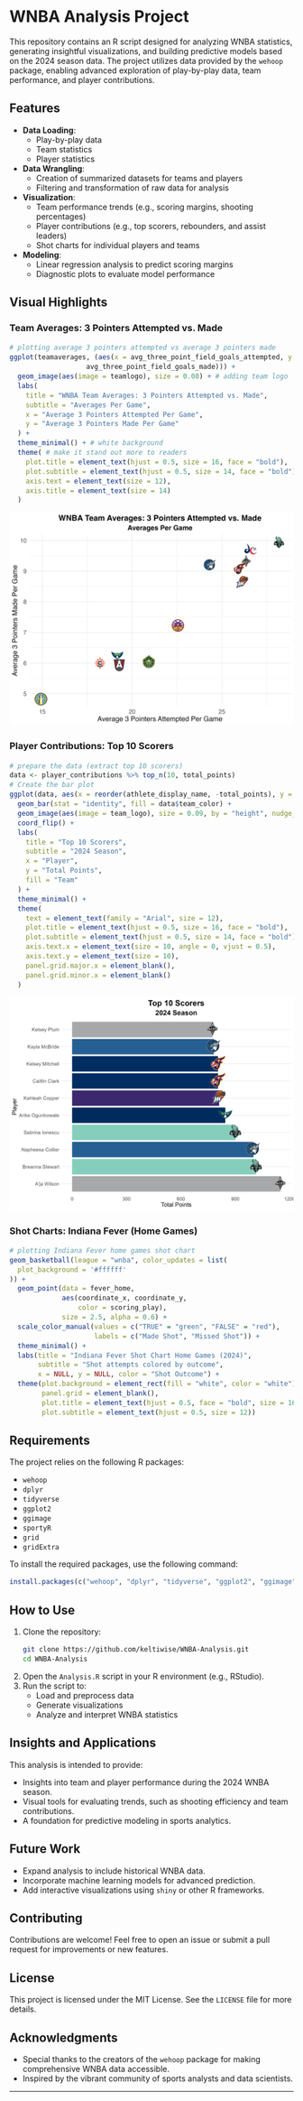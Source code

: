# WNBA Analysis Project

This repository contains an R script designed for analyzing WNBA statistics, generating insightful visualizations, and building predictive models based on the 2024 season data. The project utilizes data provided by the `wehoop` package, enabling advanced exploration of play-by-play data, team performance, and player contributions.

## Features

- **Data Loading**:
  - Play-by-play data
  - Team statistics
  - Player statistics
- **Data Wrangling**:
  - Creation of summarized datasets for teams and players
  - Filtering and transformation of raw data for analysis
- **Visualization**:
  - Team performance trends (e.g., scoring margins, shooting percentages)
  - Player contributions (e.g., top scorers, rebounders, and assist leaders)
  - Shot charts for individual players and teams
- **Modeling**:
  - Linear regression analysis to predict scoring margins
  - Diagnostic plots to evaluate model performance

## Visual Highlights

### Team Averages: 3 Pointers Attempted vs. Made
```r
# plotting average 3 pointers attempted vs average 3 pointers made
ggplot(teamaverages, (aes(x = avg_three_point_field_goals_attempted, y = 
                   avg_three_point_field_goals_made))) + 
  geom_image(aes(image = teamlogo), size = 0.08) + # adding team logo
  labs(
    title = "WNBA Team Averages: 3 Pointers Attempted vs. Made",
    subtitle = "Averages Per Game",
    x = "Average 3 Pointers Attempted Per Game",
    y = "Average 3 Pointers Made Per Game"
  ) + 
  theme_minimal() + # white background 
  theme( # make it stand out more to readers
    plot.title = element_text(hjust = 0.5, size = 16, face = "bold"),
    plot.subtitle = element_text(hjust = 0.5, size = 14, face = "bold"),
    axis.text = element_text(size = 12),
    axis.title = element_text(size = 14)
  )
```
![Team Averages: 3 Pointers Attempted vs. Made](Images/3pattx3pmade.png)

### Player Contributions: Top 10 Scorers
```r
# prepare the data (extract top 10 scorers)
data <- player_contributions %>% top_n(10, total_points)
# Create the bar plot
ggplot(data, aes(x = reorder(athlete_display_name, -total_points), y = total_points)) +
  geom_bar(stat = "identity", fill = data$team_color) +
  geom_image(aes(image = team_logo), size = 0.09, by = "height", nudge_x = 0.05) +
  coord_flip() +
  labs(
    title = "Top 10 Scorers",
    subtitle = "2024 Season",
    x = "Player",
    y = "Total Points",
    fill = "Team"
  ) +
  theme_minimal() +
  theme(
    text = element_text(family = "Arial", size = 12),
    plot.title = element_text(hjust = 0.5, size = 16, face = "bold"),
    plot.subtitle = element_text(hjust = 0.5, size = 14, face = "bold"),
    axis.text.x = element_text(size = 10, angle = 0, vjust = 0.5),
    axis.text.y = element_text(size = 10),
    panel.grid.major.x = element_blank(),
    panel.grid.minor.x = element_blank()
  )
```
![Top 10 Scorers 2024 Season](Images/topscores.png)
### Shot Charts: Indiana Fever (Home Games)
```r
# plotting Indiana Fever home games shot chart
geom_basketball(league = "wnba", color_updates = list(
  plot_background = '#ffffff'
)) + 
  geom_point(data = fever_home,
             aes(coordinate_x, coordinate_y,
                 color = scoring_play),
             size = 2.5, alpha = 0.6) + 
  scale_color_manual(values = c("TRUE" = "green", "FALSE" = "red"),
                     labels = c("Made Shot", "Missed Shot")) + 
  theme_minimal() + 
  labs(title = "Indiana Fever Shot Chart Home Games (2024)",
       subtitle = "Shot attempts colored by outcome",
       x = NULL, y = NULL, color = "Shot Outcome") +
  theme(plot.background = element_rect(fill = "white", color = "white"),  
        panel.grid = element_blank(),  
        plot.title = element_text(hjust = 0.5, face = "bold", size = 16),
        plot.subtitle = element_text(hjust = 0.5, size = 12))
```

## Requirements

The project relies on the following R packages:

- `wehoop`
- `dplyr`
- `tidyverse`
- `ggplot2`
- `ggimage`
- `sportyR`
- `grid`
- `gridExtra`

To install the required packages, use the following command:

```r
install.packages(c("wehoop", "dplyr", "tidyverse", "ggplot2", "ggimage", "sportyR", "gridExtra"))
```

## How to Use

1. Clone the repository:
   ```bash
   git clone https://github.com/keltiwise/WNBA-Analysis.git
   cd WNBA-Analysis
   ```
2. Open the `Analysis.R` script in your R environment (e.g., RStudio).
3. Run the script to:
   - Load and preprocess data
   - Generate visualizations
   - Analyze and interpret WNBA statistics

## Insights and Applications

This analysis is intended to provide:

- Insights into team and player performance during the 2024 WNBA season.
- Visual tools for evaluating trends, such as shooting efficiency and team contributions.
- A foundation for predictive modeling in sports analytics.

## Future Work

- Expand analysis to include historical WNBA data.
- Incorporate machine learning models for advanced prediction.
- Add interactive visualizations using `shiny` or other R frameworks.

## Contributing

Contributions are welcome! Feel free to open an issue or submit a pull request for improvements or new features.

## License

This project is licensed under the MIT License. See the `LICENSE` file for more details.

## Acknowledgments

- Special thanks to the creators of the `wehoop` package for making comprehensive WNBA data accessible.
- Inspired by the vibrant community of sports analysts and data scientists.

---





